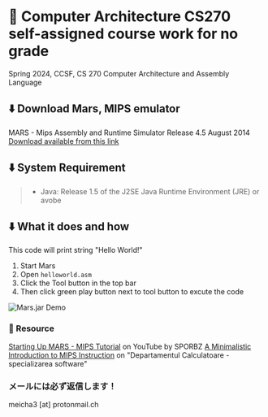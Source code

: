  
# 👋 Computer Architecture CS270 self-assigned course work for no grade
Spring 2024, CCSF, CS 270 Computer Architecture and Assembly Language


## ⬇️ Download Mars, MIPS emulator
MARS - Mips Assembly and Runtime Simulator
Release 4.5
August 2014
[Download available from this link](https://courses.missouristate.edu/KenVollmar/MARS/download.htm)

## ⬇️ System Requirement
>- Java: Release 1.5 of the J2SE Java Runtime Environment (JRE) or avobe

## ⬇️ What it does and how
This code will print string "Hello World!"
1. Start Mars
2. Open `helloworld.asm`
3. Click the Tool button in the top bar
4. Then click green play button next to tool button to excute the code

![Mars.jar Demo](/MIPS-helloworld-demo-01.gif)

### 🍧 Resource
[Starting Up MARS - MIPS Tutorial](https://youtu.be/jzfzvmnFbdw?si=vHFe2Zo2m114RFz0)  on YouTube by SPORBZ
[A Minimalistic Introduction to MIPS Instruction](http://labs.cs.upt.ro/labs/so2/html/resources/nachos-doc/mipsf.html) on "Departamentul Calculatoare - specializarea software"

### メールには必ず返信します！
meicha3 [at] protonmail.ch